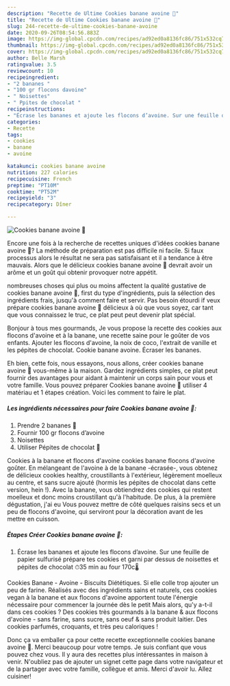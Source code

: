 ```yaml
---
description: "Recette de Ultime Cookies banane avoine 🍌"
title: "Recette de Ultime Cookies banane avoine 🍌"
slug: 244-recette-de-ultime-cookies-banane-avoine
date: 2020-09-26T08:54:56.883Z
image: https://img-global.cpcdn.com/recipes/ad92ed0a8136fc86/751x532cq70/cookies-banane-avoine-🍌-photo-principale-de-la-recette.jpg
thumbnail: https://img-global.cpcdn.com/recipes/ad92ed0a8136fc86/751x532cq70/cookies-banane-avoine-🍌-photo-principale-de-la-recette.jpg
cover: https://img-global.cpcdn.com/recipes/ad92ed0a8136fc86/751x532cq70/cookies-banane-avoine-🍌-photo-principale-de-la-recette.jpg
author: Belle Marsh
ratingvalue: 3.5
reviewcount: 10
recipeingredient:
- "2 bananes "
- "100 gr flocons davoine"
- " Noisettes"
- " Ppites de chocolat "
recipeinstructions:
- "Écrase les bananes et ajoute les flocons d’avoine. Sur une feuille de papier sulfurisé prépare tes cookies et garni par dessus de noisettes et pépites de chocolat ⏱35 min au four 170c🌡"
categories:
- Recette
tags:
- cookies
- banane
- avoine

katakunci: cookies banane avoine 
nutrition: 227 calories
recipecuisine: French
preptime: "PT10M"
cooktime: "PT52M"
recipeyield: "3"
recipecategory: Dîner

---
```



![Cookies banane avoine 🍌](https://img-global.cpcdn.com/recipes/ad92ed0a8136fc86/751x532cq70/cookies-banane-avoine-🍌-photo-principale-de-la-recette.jpg)

Encore une fois à la recherche de recettes uniques d'idées cookies banane avoine 🍌? La méthode de préparation est pas difficile ni facile. Si faux processus alors le résultat ne sera pas satisfaisant et il a tendance à être mauvais. Alors que le délicieux cookies banane avoine 🍌 devrait avoir un arôme et un goût qui obtenir provoquer notre appétit.

nombreuses choses qui plus ou moins affectent la qualité gustative de cookies banane avoine 🍌, first du type d'ingrédients, puis la sélection des ingrédients frais, jusqu'à comment faire et servir. Pas besoin étourdi if veux prépare cookies banane avoine 🍌 délicieux à où que vous soyez, car tant que vous connaissez le truc, ce plat peut peut devenir plat spécial.

Bonjour à tous mes gourmands, Je vous propose la recette des cookies aux flocons d&#39;avoine et à la banane, une recette saine pour le goûter de vos enfants. Ajouter les flocons d&#39;avoine, la noix de coco, l&#39;extrait de vanille et les pépites de chocolat. Cookie banane avoine. Écraser les bananes.


Eh bien, cette fois, nous essayons, nous allons, créer cookies banane avoine 🍌 vous-même à la maison. Gardez ingrédients simples, ce plat peut fournir des avantages pour aidant à maintenir un corps sain pour vous et votre famille. Vous pouvez préparer Cookies banane avoine 🍌 utiliser 4 matériau et 1 étapes création. Voici les comment to faire le plat.

<!--inarticleads1-->

##### Les ingrédients nécessaires pour faire Cookies banane avoine 🍌:

1. Prendre 2 bananes 🍌
1. Fournir 100 gr flocons d’avoine
1.   Noisettes
1. Utiliser  Pépites de chocolat 🍫


Cookies à la banane et flocons d&#39;avoine cookies banane flocons d&#39;avoine goûter. En mélangeant de l&#39;avoine à de la banane -écrasée-, vous obtenez de délicieux cookies healthy, croustillants à l&#39;extérieur, légèrement moelleux au centre, et sans sucre ajouté (hormis les pépites de chocolat dans cette version, hein !). Avec la banane, vous obtiendrez des cookies qui restent moelleux et donc moins croustillant qu&#39;à l&#39;habitude. De plus, à la première dégustation, j&#39;ai eu Vous pouvez mettre de côté quelques raisins secs et un peu de flocons d&#39;avoine, qui serviront pour la décoration avant de les mettre en cuisson. 

<!--inarticleads2-->

##### Étapes Créer Cookies banane avoine 🍌:

1. Écrase les bananes et ajoute les flocons d’avoine. Sur une feuille de papier sulfurisé prépare tes cookies et garni par dessus de noisettes et pépites de chocolat ⏱35 min au four 170c🌡


Cookies Banane - Avoine - Biscuits Diététiques. Si elle colle trop ajouter un peu de farine. Réalisés avec des ingrédients sains et naturels, ces cookies vegan à la banane et aux flocons d&#39;avoine apportent toute l&#39;énergie nécessaire pour commencer la journée dès le petit Mais alors, qu&#39;y a-t-il dans ces cookies ? Des cookies très gourmands à la banane &amp; aux flocons d&#39;avoine - sans farine, sans sucre, sans oeuf &amp; sans produit laitier. Des cookies parfumés, croquants, et très peu caloriques ! 


Donc ça va emballer ça pour cette recette exceptionnelle cookies banane avoine 🍌. Merci beaucoup pour votre temps. Je suis confiant que vous pouvez chez vous. Il y aura des recettes plus  intéressantes in maison à venir. N'oubliez pas de ajouter un signet cette page dans votre navigateur et de la partager avec votre famille, collègue et amis. Merci d'avoir lu. Allez cuisiner!
